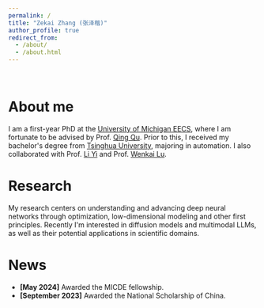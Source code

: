 ```yaml
---
permalink: /
title: "Zekai Zhang (张泽楷)"
author_profile: true
redirect_from: 
  - /about/
  - /about.html
---
```

<br>

About me
======
I am a first-year PhD at the [University of Michigan EECS](https://ece.engin.umich.edu/), where I am fortunate to be advised by Prof. [Qing Qu](https://qingqu.engin.umich.edu/). Prior to this, I received my bachelor's degree from [Tsinghua University](https://www.au.tsinghua.edu.cn/en/), majoring in automation.
I also collaborated with Prof. [Li Yi](https://ericyi.github.io/) and Prof. [Wenkai Lu](https://www.au.tsinghua.edu.cn/en/info/1078/3204.htm).

Research
======
My research centers on understanding and advancing deep neural networks through optimization, low-dimensional modeling and other first principles. Recently I'm interested in diffusion models and multimodal LLMs, as well as their potential applications in scientific domains.


News
======
<ul>
  <li><b>[May 2024]</b> Awarded the MICDE fellowship.</li>
  <li><b>[September 2023]</b> Awarded the National Scholarship of China.</li>
</ul>


